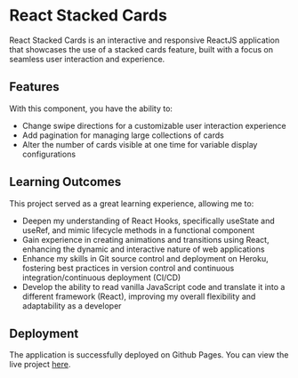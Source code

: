 # React Stacked Cards

React Stacked Cards is an interactive and responsive ReactJS application that showcases the use of a stacked cards feature, built with a focus on seamless user interaction and experience.

## Features

With this component, you have the ability to:

- Change swipe directions for a customizable user interaction experience
- Add pagination for managing large collections of cards
- Alter the number of cards visible at one time for variable display configurations

## Learning Outcomes

This project served as a great learning experience, allowing me to:

- Deepen my understanding of React Hooks, specifically useState and useRef, and mimic lifecycle methods in a functional component
- Gain experience in creating animations and transitions using React, enhancing the dynamic and interactive nature of web applications
- Enhance my skills in Git source control and deployment on Heroku, fostering best practices in version control and continuous integration/continuous deployment (CI/CD)
- Develop the ability to read vanilla JavaScript code and translate it into a different framework (React), improving my overall flexibility and adaptability as a developer

## Deployment

The application is successfully deployed on Github Pages. You can view the live project [here](https://jomarklopez.github.io/react-StackOfCards/).

